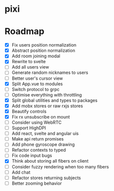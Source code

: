 # pixi

# Roadmap

- [x] Fix users position normalization
- [x] Abstract position normalization
- [x] Add room joining modal
- [x] Rewrite to svelte
- [ ] Add all users view
- [ ] Generate random nicknames to users
- [ ] Better user's cursor view
- [x] Split App.vue to modules
- [ ] Switch protocol to grpc
- [ ] Optimise everything with throttling
- [x] Split global utilities and types to packages
- [x] Add mobx stores or raw rxjs stores
- [x] Beautify controls
- [x] Fix rx unsubscribe on mount
- [ ] Consider using WebRTC
- [ ] Support HighDPI
- [ ] Add react, svelte and angular uis
- [ ] Make api return promises
- [ ] Add phone gyroscope drawing
- [ ] Refactor contexts to typed
- [ ] Fix code input bugs
- [x] Think about storing all fibers on client
- [ ] Consider fuzzy rendering when too many fibers
- [ ] Add chat
- [ ] Refactor stores returning subjects
- [ ] Better zooming behavior
